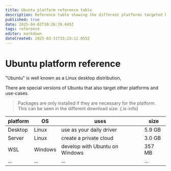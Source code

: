 ```yaml
---
title: Ubuntu platform reference table
description: Reference table showing the different platforms targeted by Ubuntu
published: true
date: 2025-04-02T10:26:39.645Z
tags: reference
editor: markdown
dateCreated: 2025-03-31T15:23:12.055Z
---
```


# Ubuntu platform reference
"Ubuntu" is well known as a Linux desktop distribution,

There are special versions of Ubuntu that also target other platforms and use-cases.

> Packages are only installed if they are necessary for the platform.
> This can be seen in the different download size.
{.is-info}


| platform  | OS      | uses                            | size    |
|-----------|---------|---------------------------------|---------|
| Desktop   | Linux   | use as your daily driver        | 5.9 GB  |
| Server    | Linux   | create a private cloud          | 3.0 GB  |
| WSL       | Windows | develop with Ubuntu on Windows  | 357 MB  |
| ...       | ...     | ...                             | ...     |